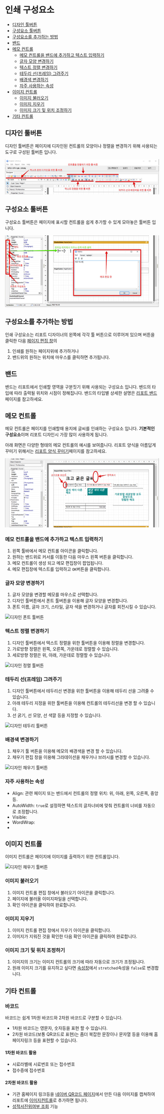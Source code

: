 # 인쇄 구성요소

<!-- TOC depthFrom:2 depthTo:6 withLinks:1 updateOnSave:1 orderedList:0 -->

- [디자인 툴버튼](#디자인-툴버튼)
- [구성요소 툴버튼](#구성요소-툴버튼)
- [구성요소를 추가하는 방법](#구성요소를-추가하는-방법)
- [밴드](#밴드)
- [메모 컨트롤](#메모-컨트롤)
	- [메모 컨트롤을 밴드에 추가하고 텍스트 입력하기](#메모-컨트롤을-밴드에-추가하고-텍스트-입력하기)
	- [글자 모양 변경하기](#글자-모양-변경하기)
	- [텍스트 정렬 변경하기](#텍스트-정렬-변경하기)
	- [테두리 선(프레임) 그려주기](#테두리-선프레임-그려주기)
	- [배경색 변경하기](#배경색-변경하기)
	- [자주 사용하는 속성](#자주-사용하는-속성)
- [이미지 컨트롤](#이미지-컨트롤)
	- [이미지 불러오기](#이미지-불러오기)
	- [이미지 지우기](#이미지-지우기)
	- [이미지 크기 및 위치 조정하기](#이미지-크기-및-위치-조정하기)
- [기타 컨트롤](#기타-컨트롤)

<!-- /TOC -->

## 디자인 툴버튼

디자인 툴버튼은 페이지에 디자인된 컨트롤의 모양이나 정렬을 변경하기 위해 사용되는 도구로 구성된 툴버튼 입니다.

![인쇄 디자인 툴버튼](/assets/reports/리포트디자이너_인쇄디자인툴버튼.png)

## 구성요소 툴버튼

구성요소 툴버튼은 페이지에 표시할 컨트롤을 쉽게 추가할 수 있게 모아놓은 툴버튼 입니다.

![인쇄 구성요소 툴버튼](/assets/reports/리포트디자이너_인쇄구성요소툴버튼.png)

## 구성요소를 추가하는 방법

인쇄 구성요소는 리포트 디자이너의 왼쪽에 각각 툴 버튼으로 이루어져 있으며
버튼을 클릭한 다음 [페이지 편집 창](101리포트디자이너화면.md/#페이지-편집-창)의
1. 인쇄를 원하는 페이지위에 추가하거나
2. 밴드위의 원하는 위치에 마우스를 클릭하면 추가됩니다.

## 밴드

밴드는 리포트에서 인쇄할 영역을 구분짓기 위해 사용되는 구성요소 입니다.
밴드의 타입에 따라 출력될 위치와 시점이 정해집니다.
밴드의 타입별 상세한 설명은 [리포트 밴드](104리포트밴드.md)페이지를 참고하세요.

## 메모 컨트롤

메모 컨트롤은 페이지를 인쇄할때 용지에 글씨를 인쇄하는 구성요소 입니다.
**기본적인 구성요소**이며 리포트 디자인시 가장 많이 사용하게 됩니다.

아래 화면은 다양한 형태의 메모 컨트롤의 예시를 보여줍니다.
리포트 양식을 아름답게 꾸미기 위해서는 [리포트 양식 꾸미기](105리포트양식꾸미기.md)페이지를 참고하세요.

![메모 컨트롤 예시](/assets/reports/리포트디자이너_메모컨트롤예시.png)

### 메모 컨트롤을 밴드에 추가하고 텍스트 입력하기
1. 왼쪽 툴바에서 메모 컨트롤 아이콘을 클릭합니다.
1. 원하는 밴드위로 커서를 이동한 다음 마우스 왼쪽 버튼을 클릭합니다.
1. 메모 컨트롤이 생성 되고 메모 편집창이 팝업됩니다.
1. 메모 편집창에 텍스트를 입력하고 `OK`버튼을 클릭합니다.

### 글자 모양 변경하기
1. 글자 모양을 변경할 메모를 마우스로 선택합니다.
1. 디자인 툴버튼에서 폰트 툴버튼을 이용해 글자 모양을 변경합니다.
1. 폰트 이름, 글자 크기, 스타일, 글자 색을 변경하거나 글자를 회전시킬 수 있습니다.

![디자인 폰트 툴버튼](/assets/reports/리포트디자이너_폰트툴버튼.png)

### 텍스트 정렬 변경하기
1. 디자인 툴버튼에서 텍스트 정렬을 위한 툴버튼을 이용해 정렬을 변경합니다.
1. 가로방향 정렬은 왼쪽, 오른쪽, 가운데로 정렬할 수 있습니다.
1. 세로방향 정렬은 위, 아래, 가운데로 정렬할 수 있습니다.

![디자인 정렬 툴버튼](/assets/reports/리포트디자이너_정렬툴버튼.png)

### 테두리 선(프레임) 그려주기
1. 디자인 툴버튼에서 테두리선 변경을 위한 툴버튼을 이용해 테두리 선을 그려줄 수 있습니다.
1. 아래 테두리 지정을 위한 툴버튼을 이용해 컨트롤의 테두리선을 변경 할 수 있습니다.
1. 선 굵기, 선 모양, 선 색깔 등을 지정할 수 있습니다.

![디자인 테두리 툴버튼](/assets/reports/리포트디자이너_테두리툴버튼.png)

### 배경색 변경하기
1. 채우기 툴 버튼을 이용해 메모의 배경색을 변경 할 수 있습니다.
1. 채우기 편집 창을 이용해 그라데이션을 채우거나 브러시를 변경할 수 있습니다.

![디자인 채우기 툴버튼](/assets/reports/리포트디자이너_채우기툴버튼.png)

### 자주 사용하는 속성
- Align: 관련 페이지 또는 밴드에서 컨트롤의 정렬 위치: 위, 아래, 왼쪽, 오른쪽, 중앙등.
- AutoWidth: `true`로 설정하면 텍스트의 글자너비에 맞춰 컨트롤의 너비를 자동으로 조정합니다.
- Visible:
- WordWrap:
-

## 이미지 컨트롤

이미지 컨트롤은 페이지에 이미지를 출력하기 위한 컨트롤입니다.

![디자인 채우기 툴버튼](/assets/reports/리포트디자이너_이미지컨트롤.png)

### 이미지 불러오기
1. 이미지 컨트롤 편집 창에서 불러오기 아이콘을 클릭합니다.
1. 페이지에 불러올 이미지파일을 선택합니다.
1. 확인 아이콘을 클릭하여 완료합니다.

### 이미지 지우기
1. 이미지 컨트롤 편집 창에서 지우기 아이콘을 클릭합니다.
1. 이미지가 지워진 것을 확인한 다음 확인 아이콘을 클릭하여 완료합니다.

### 이미지 크기 및 위치 조정하기
1. 이미지의 크기는 이미지 컨트롤의 크기에 따라 자동으로 크기가 조정됩니다.
2. 원래 이미지 크기를 유지하고 싶다면 [속성창](101리포트디자이너화면.md/#속성창)에서 `stretched`속성을 `false`로 변경합니다.

## 기타 컨트롤

### 바코드
바코드는 쉽게 1차원 바코드와 2차원 바코드로 구분할 수 있습니다.
- 1차원 바코드는 영문자, 숫자등을 표현 할 수 있습니다.
- 2차원 바코드(보통 QR코드로 표현)는 좀더 복잡한 문장이나 문자열 등을 이용해 홈페이지링크 등을 표현할 수 있습니다.

#### 1차원 바코드 활용
- 시료라벨에 시료번호 또는 접수번호
- 접수증에 접수번호

#### 2차원 바코드 활용
- 기관 홈페이지 링크등을 [네이버 QR코드 페이지](http://qr.naver.com/)에서 만든 다음 이미지를 캡쳐하여 리포트에 [이미지컨트롤](#이미지-컨트롤)로 추가하면 됩니다.
- [성적서진위여부 조회](/리포트양식만들기/300성적서양식만들기/399A성적서진위여부조회) 기능
